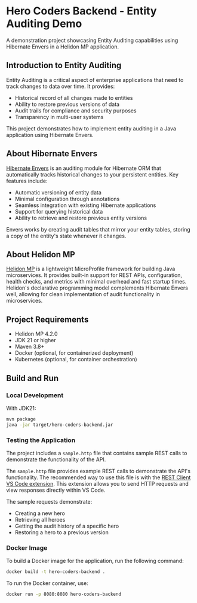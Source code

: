 # Hero Coders Backend - Entity Auditing Demo

A demonstration project showcasing Entity Auditing capabilities using Hibernate Envers in a Helidon MP application.

## Introduction to Entity Auditing

Entity Auditing is a critical aspect of enterprise applications that need to track changes to data over time. It provides:

- Historical record of all changes made to entities
- Ability to restore previous versions of data
- Audit trails for compliance and security purposes
- Transparency in multi-user systems

This project demonstrates how to implement entity auditing in a Java application using Hibernate Envers.

## About Hibernate Envers

[Hibernate Envers](https://hibernate.org/orm/envers/) is an auditing module for Hibernate ORM that automatically tracks historical changes to your persistent entities. Key features include:

- Automatic versioning of entity data
- Minimal configuration through annotations
- Seamless integration with existing Hibernate applications
- Support for querying historical data
- Ability to retrieve and restore previous entity versions

Envers works by creating audit tables that mirror your entity tables, storing a copy of the entity's state whenever it changes.

## About Helidon MP

[Helidon MP](https://helidon.io/docs/v4/mp/introduction) is a lightweight MicroProfile framework for building Java microservices. It provides built-in support for REST APIs, configuration, health checks, and metrics with minimal overhead and fast startup times. Helidon's declarative programming model complements Hibernate Envers well, allowing for clean implementation of audit functionality in microservices.

## Project Requirements

- Helidon MP 4.2.0
- JDK 21 or higher
- Maven 3.8+
- Docker (optional, for containerized deployment)
- Kubernetes (optional, for container orchestration)

## Build and Run

### Local Development

With JDK21:

```bash
mvn package
java -jar target/hero-coders-backend.jar
```

### Testing the Application

The project includes a `sample.http` file that contains sample REST calls to demonstrate the functionality of the API.

The `sample.http` file provides example REST calls to demonstrate the API's functionality. The recommended way to use this file is with the [REST Client VS Code extension](https://marketplace.visualstudio.com/items?itemName=humao.rest-client). This extension allows you to send HTTP requests and view responses directly within VS Code.

The sample requests demonstrate:

- Creating a new hero
- Retrieving all heroes
- Getting the audit history of a specific hero
- Restoring a hero to a previous version

### Docker Image

To build a Docker image for the application, run the following command:

```bash
docker build -t hero-coders-backend .
```

To run the Docker container, use:

```bash
docker run -p 8080:8080 hero-coders-backend
```